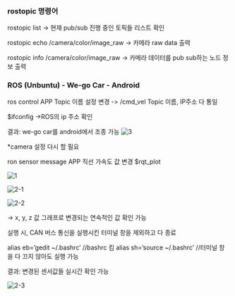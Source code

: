 ### rostopic 명령어

rostopic list → 현재 pub/sub 진행 중인 토픽들 리스트 확인

rostopic echo /camera/color/image_raw → 카메라 raw data 출력

rostopic info /camera/color/image_raw → 카메라 데이터를 pub sub하는 노드 정보 출력

### ROS (Unbuntu) - We-go Car - Android 

ros control APP
Topic 이름 설정 변경 -> /cmd_vel
Topic 이름, IP주소 다 통일

$ifconfig
->ROS의 ip 주소 확인

결과: we-go car를 android에서 조종 가능
![3](https://user-images.githubusercontent.com/82865552/162237219-6557741c-0455-4b05-9007-309027182481.PNG)

*camera 설정 다시 할 필요

ron sensor message APP
직선 가속도 값 변경
$rqt_plot

![1](https://user-images.githubusercontent.com/82865552/162236470-90d8110b-0c86-4403-aa0e-cea13a33a9f5.PNG)

![2-1](https://user-images.githubusercontent.com/82865552/162237081-c37470c0-0af6-4cad-be02-ce678c088f65.PNG)

![2-2](https://user-images.githubusercontent.com/82865552/162237051-4c7c0ef2-6536-4097-8a7f-99ca83d86144.PNG)

-> x, y, z 값 그래프로 변경되는 연속적인 값 확인 가능

실행 시, CAN 버스 통신을 실행시킨 터미널 창을 제외하고 다 종료

alias eb=’gedit ~/.bashrc’ //bashrc 킴
alias sh=’source ~/.bashrc’ //터미널 창을 다 끄지 않아도 실행 가능

결과: 변경된 센서값들 실시간 확인 가능

![2-3](https://user-images.githubusercontent.com/82865552/162237115-e3c34413-fc4d-4d7f-8690-33618f49c91d.PNG)

